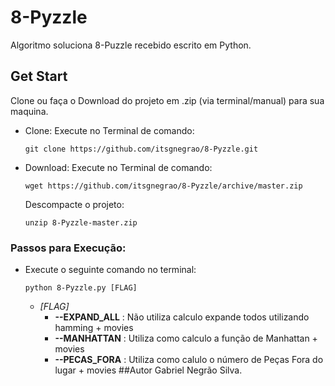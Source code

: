 # 8-Pyzzle
Algoritmo soluciona 8-Puzzle recebido escrito em Python.
## Get Start
Clone ou faça o Download do projeto em .zip (via terminal/manual) para sua maquina.
- Clone:
  Execute no Terminal de comando:
  ```
  git clone https://github.com/itsgnegrao/8-Pyzzle.git
  ```
- Download:
  Execute no Terminal de comando:
  ```
  wget https://github.com/itsgnegrao/8-Pyzzle/archive/master.zip
  ```
  Descompacte o projeto:
  ```
  unzip 8-Pyzzle-master.zip
  ```



### Passos para Execução:
- Execute o seguinte comando no terminal:
  ```
  python 8-Pyzzle.py [FLAG]
  ```
  - *[FLAG]*
    - **--EXPAND_ALL** : Não utiliza calculo expande todos utilizando hamming + movies
    - **--MANHATTAN** : Utiliza como calculo a função de Manhattan + movies
    - **--PECAS_FORA** : Utiliza como calulo o número de Peças Fora do lugar + movies
##Autor
Gabriel Negrão Silva.
